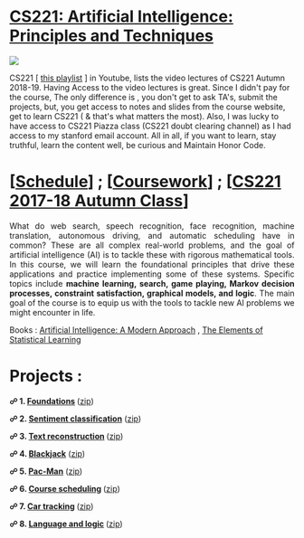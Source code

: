 # [CS221: Artificial Intelligence: Principles and Techniques](http://web.stanford.edu/class/cs221/)
<img src="https://github.com/SKKSaikia/CS221_AI/blob/master/img/cs221.PNG">

CS221 [ [this playlist](https://www.youtube.com/watch?v=8CWyxTrqLJs&list=PLVulhINWRk9GBHV61MTf1ZzaFCcgkszMK) ] in Youtube, lists the video lectures of CS221 Autumn 2018-19. Having Access to the video lectures is great. Since I didn't pay for the course, The only difference is , you don't get to ask TA's, submit the projects, but, you get access to notes and slides from the course website, get to learn CS221 ( & that's what matters the most). Also, I was lucky to have access to  CS221 Piazza class (CS221 doubt clearing channel) as I had access to my stanford email account. All in all, if you want to learn, stay truthful, learn the content well, be curious and Maintain Honor Code.

# [[Schedule](http://web.stanford.edu/class/cs221/#schedule)] ; [[Coursework](http://web.stanford.edu/class/cs221/#coursework)] ; [[CS221 2017-18 Autumn Class](http://web.stanford.edu/class/cs221/2018/)]

<p align="justify">What do web search, speech recognition, face recognition, machine translation, autonomous driving, and automatic scheduling have in common? These are all complex real-world problems, and the goal of artificial intelligence (AI) is to tackle these with rigorous mathematical tools. In this course, we will learn the foundational principles that drive these applications and practice implementing some of these systems. Specific topics include <b>machine learning, search, game playing, Markov decision processes, constraint satisfaction, graphical models, and logic</b>. The main goal of the course is to equip us with the tools to tackle new AI problems we might encounter in life.</p>

Books : [Artificial Intelligence: A Modern Approach](http://aima.cs.berkeley.edu/) , [The Elements of Statistical Learning](https://web.stanford.edu/~hastie/ElemStatLearn/)

# Projects :

<b> ☍ 1. [Foundations](http://web.stanford.edu/class/cs221/assignments/foundations/index.html) </b> ([zip]())

<b> ☍ 2. [Sentiment classification](http://web.stanford.edu/class/cs221/assignments/sentiment/index.html)</b> ([zip]())

<b> ☍ 3. [Text reconstruction](http://web.stanford.edu/class/cs221/assignments/reconstruct/index.html) </b> ([zip]())

<b> ☍ 4. [Blackjack](http://web.stanford.edu/class/cs221/assignments/blackjack/index.html)</b> ([zip]())

<b> ☍ 5. [Pac-Man](http://web.stanford.edu/class/cs221/assignments/pacman/index.html)</b> ([zip]())

<b> ☍ 6. [Course scheduling](http://web.stanford.edu/class/cs221/assignments/scheduling/index.html) </b> ([zip]())

<b> ☍ 7. [Car tracking](http://web.stanford.edu/class/cs221/assignments/car/index.html) </b> ([zip]())

<b> ☍ 8. [Language and logic](http://web.stanford.edu/class/cs221/assignments/logic/index.html) </b> ([zip]())
